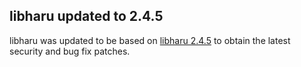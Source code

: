 ## libharu updated to 2.4.5

libharu was updated to be based on [libharu
2.4.5](https://github.com/libharu/libharu/tree/v2.4.5) to obtain the
latest security and bug fix patches.
